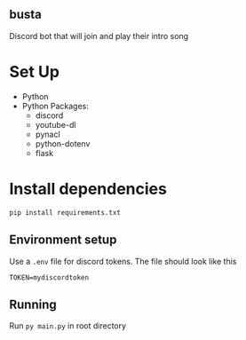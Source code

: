 ## busta
Discord bot that will join and play their intro song

# Set Up
* Python
* Python Packages:
  * discord
  * youtube-dl
  * pynacl
  * python-dotenv
  * flask

# Install dependencies 
`pip install requirements.txt`

## Environment setup
Use a `.env` file for discord tokens. The file should look like this

    TOKEN=mydiscordtoken
   

## Running
Run `py main.py` in root directory
